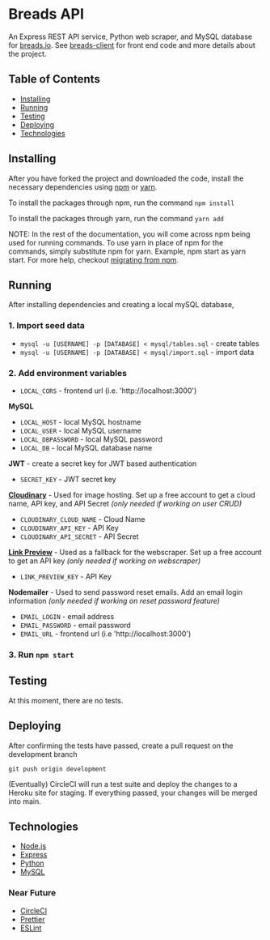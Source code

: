 # Breads API

An Express REST API service, Python web scraper, and MySQL database for [breads.io](https://www.breads.io/). See [breads-client](https://github.com/aTmb405/breads-client) for front end code and more details about the project.

## Table of Contents
* [Installing](https://github.com/aTmb405/breads-server/blob/master/README.md#Installing)
* [Running](https://github.com/aTmb405/breads-server/blob/master/README.md#Running)
* [Testing](https://github.com/aTmb405/breads-server/blob/master/README.md#Testing)
* [Deploying](https://github.com/aTmb405/breads-server/blob/master/README.md#Deploying)
* [Technologies](https://github.com/aTmb405/breads-server/blob/master/README.md#Technologies)

## Installing

After you have forked the project and downloaded the code, install the necessary dependencies using [npm](https://docs.npmjs.com/about-npm/) or [yarn](https://yarnpkg.com/getting-started).

To install the packages through npm, run the command `npm install`

To install the packages through yarn, run the command `yarn add`

NOTE: In the rest of the documentation, you will come across npm being used for running commands. To use yarn in place of npm for the commands, simply substitute npm for yarn. Example, npm start as yarn start. For more help, checkout [migrating from npm](https://classic.yarnpkg.com/en/docs/migrating-from-npm/).

## Running

After installing dependencies and creating a local mySQL database, 

### 1. Import seed data

  - `mysql -u [USERNAME] -p [DATABASE] < mysql/tables.sql` - create tables  
  - `mysql -u [USERNAME] -p [DATABASE] < mysql/import.sql` - import data

### 2. Add environment variables

  - `LOCAL_CORS` - frontend url (i.e. 'http://localhost:3000')
  
  **MySQL**  
  - `LOCAL_HOST` - local MySQL hostname  
  - `LOCAL_USER` - local MySQL username  
  - `LOCAL_DBPASSWORD` - local MySQL password  
  - `LOCAL_DB` - local MySQL database name
  
  **JWT** - create a secret key for JWT based authentication  
  - `SECRET_KEY` - JWT secret key
  
  **[Cloudinary](https://cloudinary.com/)** - Used for image hosting. Set up a free account to get a cloud name, API key, and API Secret _(only needed if working on user CRUD)_  
  - `CLOUDINARY_CLOUD_NAME` - Cloud Name  
  - `CLOUDINARY_API_KEY` - API Key  
  - `CLOUDINARY_API_SECRET` - API Secret

  **[Link Preview](https://www.linkpreview.net/)** - Used as a fallback for the webscraper. Set up a free account to get an API key _(only needed if working on webscraper)_  
  - `LINK_PREVIEW_KEY` - API Key
  
  **Nodemailer** - Used to send password reset emails. Add an email login information _(only needed if working on reset password feature)_  
  - `EMAIL_LOGIN` - email address  
  - `EMAIL_PASSWORD` - email password  
  - `EMAIL_URL` - frontend url (i.e 'http://localhost:3000')

### 3. Run `npm start`
  
## Testing

At this moment, there are no tests.

## Deploying

After confirming the tests have passed, create a pull request on the development branch 

`git push origin development`

(Eventually) CircleCI will run a test suite and deploy the changes to a Heroku site for staging. If everything passed, your changes will be merged into main.

## Technologies

* [Node.js](https://nodejs.org/en/)
* [Express](http://expressjs.com/)
* [Python](https://www.python.org/)
* [MySQL](https://www.mysql.com/)

### Near Future

* [CircleCI](https://circleci.com/)
* [Prettier](https://prettier.io/)
* [ESLint](https://eslint.org/)
